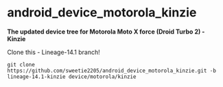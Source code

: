 # android_device_motorola_kinzie

**The updated device tree for Motorola Moto X force (Droid Turbo 2) - Kinzie**

Clone this - Lineage-14.1 branch!
~~~
git clone https://github.com/sweetie2205/android_device_motorola_kinzie.git -b lineage-14.1-kinzie device/motorola/kinzie
~~~
